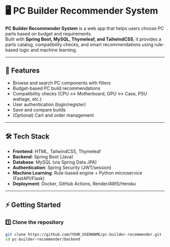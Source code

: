 # 🖥️ PC Builder Recommender System

**PC Builder Recommender System** is a web app that helps users choose PC parts based on budget and requirements.  
Built with **Spring Boot, MySQL, Thymeleaf, and TailwindCSS**, it provides a parts catalog, compatibility checks, and smart recommendations using rule-based logic and machine learning.

---

## 🚀 Features
- Browse and search PC components with filters  
- Budget-based PC build recommendations  
- Compatibility checks (CPU ↔ Motherboard, GPU ↔ Case, PSU wattage, etc.)  
- User authentication (login/register)  
- Save and compare builds  
- (Optional) Cart and order management  

---

## 🛠️ Tech Stack
- **Frontend**: HTML, TailwindCSS, Thymeleaf  
- **Backend**: Spring Boot (Java)  
- **Database**: MySQL (via Spring Data JPA)  
- **Authentication**: Spring Security (JWT/session)  
- **Machine Learning**: Rule-based engine + Python microservice (FastAPI/Flask)  
- **Deployment**: Docker, GitHub Actions, Render/AWS/Heroku  

---

## ⚡ Getting Started

### 1️⃣ Clone the repository
```bash
git clone https://github.com/YOUR_USERNAME/pc-builder-recommender.git
cd pc-builder-recommender/backend
